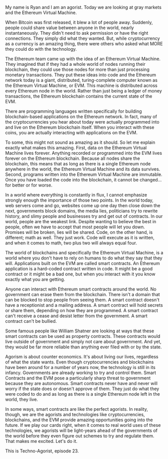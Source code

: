 My name is Ryan and I am an agorist. Today we are looking at gray markets and the Ethereum Virtual Machine.

When Bitcoin was first released, it blew a lot of people away. Suddenly, people could share value between anyone in the world, nearly instantaneously. They didn't need to ask permission or have the right connections. They simply did what they wanted. But, while cryptocurrency as a currency is an amazing thing, there were others who asked what MORE they could do with the technology.

The Ethereum team came up with the idea of an Ethereum Virtual Machine. They imagined that if they had a whole world of nodes running their blockchain, they could use those nodes for more than just processing monetary transactions. They put these ideas into code and the Ethereum network today is a giant, distributed, turing-complete computer known as the Ethereum Virtual Machine, or EVM. This machine is distributed across every Ethereum node in the world. Rather than just being a ledger of money transactions, the Ethereum blockchain contains the current state of the EVM.

There are programming languages written specifically for building blockchain-based applications on the Ethereum network. In fact, many of the cryptocurrencies you hear about today were actually programmed into and live on the Ethereum blockchain itself. When you interact with these coins, you are actually interacting with applications on the EVM.

To some, this might not sound as amazing as it should. So let me explain exactly what makes this amazing. First, data on the Ethereum Virtual Machine lives forever. Anything recorded or programmed into the EVM lives forever on the Ethereum blockchain. Because all nodes share the blockchain, this means that as long as there is a single Ethereum node anywhere in the world, the Ethereum Virtual Machine and its data survives. Second, programs written into the Ethereum Virtual Machine are immutable. Once you have loaded the code into the blockchain, it cannot be changed... for better or for worse.

In a world where everything is constantly in flux, I cannot emphasize strongly enough the importance of those two points. In the world today, web servers come and go, websites come up one day then close down the next, governments block domains, the media lies, politicians try to rewrite history, and slimy people and businesses try and get out of contracts. In our world, people are the weakest link. Despite wanting to believe the best in people, often we have to accept that most people will let you down. Promises will be broken, lies will be shared. Code, on the other hand, is different; math as well. They just work. Code will execute as it is written, and when it comes to math, two plus two will always equal four.

The world of blockchains and specifically the Ethereum Virtual Machine, is a world where you don't have to rely on humans to do what they say that they will. Applications built on the EVM are called smart contracts. An Ethereum application is a hard-coded contract written in code. It might be a good contract or it might be a bad one, but when you interact with it you know exactly what you are getting.

Anyone can interact with Ethereum smart contracts around the world. No government can erase them from the blockchain. There isn't a domain that can be blocked to stop people from seeing them. A smart contract doesn't have a receptionist and a mailing address. A smart contract will hold secrets or share them, depending on how they are programmed. A smart contract can't receive a cease and desist letter from the government. A smart contract can't be bullied.

Some famous people like William Shatner are looking at ways that these smart contracts can be used as property contracts. These contracts would live outside of government and simply not care about government. And yet, they would be far more reliable than anything ever filed with or by the state.

Agorism is about counter economics. It's about living our lives, regardless of what the state wants. Even though cryptocurrencies and blockchains have been around for a number of years now, the technology is still in its infancy. Governments are already working to try and control them. Smart Contracts and the EVM pose a particularly sharp threat to government because they are autonomous. Smart contracts never have and never will worry if the state does or doesn't approve of them. They just do what they were coded to do and as long as there is a single Ethereum node left in the world, they live.

In some ways, smart contracts are like the perfect agorists. In reality, though, we are the agorists and technologies like cryptocurrencies, blockchains, and the EVM provide amazing opportunities going into the future. If we play our cards right, when it comes to real world uses of these technologies, we agorists will be light-years ahead of the governments of the world before they even figure out schemes to try and regulate them. That makes me excited. Let's do it.

This is Techno-Agorist, episode 23.
